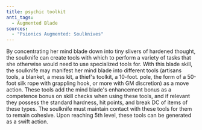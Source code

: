 ```yaml
---
title: psychic toolkit
anti_tags:
  - Augmented Blade
sources:
  - "Psionics Augmented: Soulknives"
---
```


By concentrating her mind blade down into tiny slivers of hardened thought, the soulknife can create tools with which to perform a variety of tasks that she otherwise would need to use specialized tools for. With this blade skill, the soulknife may manifest her mind blade into different tools (artisans tools, a blanket, a mess kit, a thief's toolkit, a 10-foot. pole, the form of a 50-foot silk rope with grappling hook, or more with GM discretion) as a move action. These tools add the mind blade's enhancement bonus as a competence bonus on skill checks when using these tools, and if relevant they possess the standard hardness, hit points, and break DC of items of these types. The soulknife must maintain contact with these tools for them to remain cohesive. Upon reaching 5th level, these tools can be generated as a swift action.
